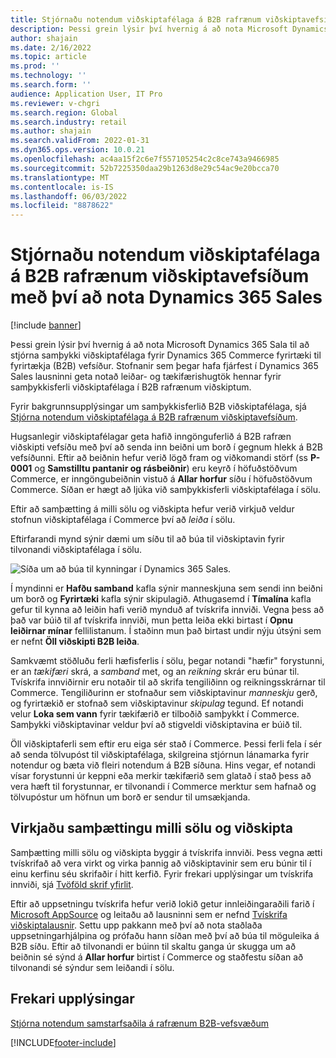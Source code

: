 ```yaml
---
title: Stjórnaðu notendum viðskiptafélaga á B2B rafrænum viðskiptavefsíðum með því að nota Dynamics 365 Sales
description: Þessi grein lýsir því hvernig á að nota Microsoft Dynamics 365 Sala til að stjórna samþykki viðskiptafélaga fyrir Dynamics 365 Commerce fyrirtæki til fyrirtækja (B2B) vefsíður.
author: shajain
ms.date: 2/16/2022
ms.topic: article
ms.prod: ''
ms.technology: ''
ms.search.form: ''
audience: Application User, IT Pro
ms.reviewer: v-chgri
ms.search.region: Global
ms.search.industry: retail
ms.author: shajain
ms.search.validFrom: 2022-01-31
ms.dyn365.ops.version: 10.0.21
ms.openlocfilehash: ac4aa15f2c6e7f557105254c2c8ce743a9466985
ms.sourcegitcommit: 52b7225350daa29b1263d8e29c54ac9e20bcca70
ms.translationtype: MT
ms.contentlocale: is-IS
ms.lasthandoff: 06/03/2022
ms.locfileid: "8878622"
---
```

# <a name="manage-business-partner-users-on-b2b-e-commerce-websites-using-dynamics-365-sales"></a>Stjórnaðu notendum viðskiptafélaga á B2B rafrænum viðskiptavefsíðum með því að nota Dynamics 365 Sales

[!include [banner](../../includes/banner.md)]

Þessi grein lýsir því hvernig á að nota Microsoft Dynamics 365 Sala til að stjórna samþykki viðskiptafélaga fyrir Dynamics 365 Commerce fyrirtæki til fyrirtækja (B2B) vefsíður. Stofnanir sem þegar hafa fjárfest í Dynamics 365 Sales lausninni geta notað leiðar- og tækifærishugtök hennar fyrir samþykkisferli viðskiptafélaga í B2B rafrænum viðskiptum.

Fyrir bakgrunnsupplýsingar um samþykkisferlið B2B viðskiptafélaga, sjá [Stjórna notendum viðskiptafélaga á B2B rafrænum viðskiptavefsíðum](manage-b2b-users.md).

Hugsanlegir viðskiptafélagar geta hafið inngönguferlið á B2B rafræn viðskipti vefsíðu með því að senda inn beiðni um borð í gegnum hlekk á B2B vefsíðunni. Eftir að beiðnin hefur verið lögð fram og viðkomandi störf (ss **P-0001** og **Samstilltu pantanir og rásbeiðnir**) eru keyrð í höfuðstöðvum Commerce, er inngöngubeiðnin vistuð á **Allar horfur** síðu í höfuðstöðvum Commerce. Síðan er hægt að ljúka við samþykkisferli viðskiptafélaga í sölu.

Eftir að samþætting á milli sölu og viðskipta hefur verið virkjuð veldur stofnun viðskiptafélaga í Commerce því að *leiða* í sölu.

Eftirfarandi mynd sýnir dæmi um síðu til að búa til viðskiptavin fyrir tilvonandi viðskiptafélaga í sölu.

![Síða um að búa til kynningar í Dynamics 365 Sales.](../media/LeadInSales.png)

Í myndinni er **Hafðu samband** kafla sýnir manneskjuna sem sendi inn beiðni um borð og **Fyrirtæki** kafla sýnir skipulagið. Athugasemd í **Tímalína** kafla gefur til kynna að leiðin hafi verið mynduð af tvískrifa innviði. Vegna þess að það var búið til af tvískrifa innviði, mun þetta leiða ekki birtast í **Opnu leiðirnar mínar** fellilistanum. Í staðinn mun það birtast undir nýju útsýni sem er nefnt **Öll viðskipti B2B leiða**.

Samkvæmt stöðluðu ferli hæfisferlis í sölu, þegar notandi "hæfir" forystunni, er an *tækifæri* skrá, a *samband* met, og an *reikning* skrár eru búnar til. Tvískrifa innviðirnir eru notaðir til að skrifa tengiliðinn og reikningsskrárnar til Commerce. Tengiliðurinn er stofnaður sem viðskiptavinur *manneskju* gerð, og fyrirtækið er stofnað sem viðskiptavinur *skipulag* tegund. Ef notandi velur **Loka sem vann** fyrir tækifærið er tilboðið samþykkt í Commerce. Samþykki viðskiptavinar veldur því að stigveldi viðskiptavina er búið til.

Öll viðskiptaferli sem eftir eru eiga sér stað í Commerce. Þessi ferli fela í sér að senda tölvupóst til viðskiptafélaga, skilgreina stjórnun lánamarka fyrir notendur og bæta við fleiri notendum á B2B síðuna. Hins vegar, ef notandi vísar forystunni úr keppni eða merkir tækifærið sem glatað í stað þess að vera hæft til forystunnar, er tilvonandi í Commerce merktur sem hafnað og tölvupóstur um höfnun um borð er sendur til umsækjanda.

## <a name="enable-integration-between-sales-and-commerce"></a>Virkjaðu samþættingu milli sölu og viðskipta

Samþætting milli sölu og viðskipta byggir á tvískrifa innviði. Þess vegna ætti tvískrifað að vera virkt og virka þannig að viðskiptavinir sem eru búnir til í einu kerfinu séu skrifaðir í hitt kerfið. Fyrir frekari upplýsingar um tvískrifa innviði, sjá [Tvöföld skrif yfirlit](/dynamics365/fin-ops-core/dev-itpro/data-entities/dual-write/dual-write-overview).

Eftir að uppsetningu tvískrifa hefur verið lokið getur innleiðingaraðili farið í [Microsoft AppSource](https://appsource.microsoft.com/) og leitaðu að lausninni sem er nefnd [Tvískrifa viðskiptalausnir](https://partner.microsoft.com/dashboard/commercial-marketplace/offers/7ca1d8c9-dc79-4cb7-a82e-8dc96a25acca/overview). Settu upp pakkann með því að nota staðlaða uppsetningarhjálpina og prófaðu hann síðan með því að búa til möguleika á B2B síðu. Eftir að tilvonandi er búinn til skaltu ganga úr skugga um að beiðnin sé sýnd á **Allar horfur** birtist í Commerce og staðfestu síðan að tilvonandi sé sýndur sem leiðandi í sölu.

## <a name="additional-resources"></a>Frekari upplýsingar

[Stjórna notendum samstarfsaðila á rafrænum B2B-vefsvæðum](manage-b2b-users.md)

[!INCLUDE[footer-include](../../includes/footer-banner.md)]
